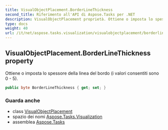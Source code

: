 ```yaml
---
title: VisualObjectPlacement.BorderLineThickness
second_title: Riferimento all'API di Aspose.Tasks per .NET
description: VisualObjectPlacement proprietà. Ottiene o imposta lo spessore della linea del bordo i valori consentiti sono 0  5.
type: docs
weight: 40
url: /it/net/aspose.tasks.visualization/visualobjectplacement/borderlinethickness/
---
```

## VisualObjectPlacement.BorderLineThickness property

Ottiene o imposta lo spessore della linea del bordo (i valori consentiti sono 0 - 5).

```csharp
public byte BorderLineThickness { get; set; }
```

### Guarda anche

* class [VisualObjectPlacement](../)
* spazio dei nomi [Aspose.Tasks.Visualization](../../visualobjectplacement/)
* assemblea [Aspose.Tasks](../../../)


